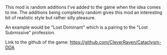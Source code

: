 This mod is random additions I've added to the game when the idea comes to me. The additions being completely random gives this mod an interesting bit of realistic style but rather silly pleasure.

An example would be "Lost Dominant" which is a pairing to the "Lost Submissive" profession.

Link to the github of the game: https://github.com/CleverRaven/Cataclysm-DDA